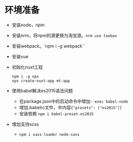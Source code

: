 # 环境准备
* 安装node，npm
* 安装nrm，将npm的源更换为淘宝源。`nrm use taobao`
* 安装webpack。`npm i -g webpack``
* 安装vue
* 初始化nuxt工程
  ```
  npm i -g npx
  npx create-nuxt-app mt-app
  ```
* 使用babel解决es2015语法问题
    * 在package.json中的启动命令中增加`--exec babel-node`
    * 增加.babelrc文件，中内容`{"presets": ["es2015"]}`
    * 安装依赖 `npm i babel-preset-es2015`


* 增加支持scss
    * `npm i sass-loader node-sass`

